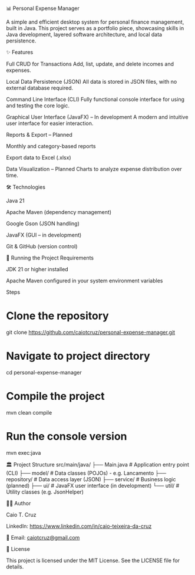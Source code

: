📊 Personal Expense Manager

A simple and efficient desktop system for personal finance management, built in Java.
This project serves as a portfolio piece, showcasing skills in Java development, layered software architecture, and local data persistence.

✨ Features

Full CRUD for Transactions
Add, list, update, and delete incomes and expenses.

Local Data Persistence (JSON)
All data is stored in JSON files, with no external database required.

Command Line Interface (CLI)
Fully functional console interface for using and testing the core logic.

Graphical User Interface (JavaFX) – In development
A modern and intuitive user interface for easier interaction.

Reports & Export – Planned

Monthly and category-based reports

Export data to Excel (.xlsx)

Data Visualization – Planned
Charts to analyze expense distribution over time.

🛠️ Technologies

Java 21

Apache Maven (dependency management)

Google Gson (JSON handling)

JavaFX (GUI – in development)

Git & GitHub (version control)

🚀 Running the Project
Requirements

JDK 21 or higher installed

Apache Maven configured in your system environment variables

Steps
# Clone the repository
git clone https://github.com/caiotcruz/personal-expense-manager.git

# Navigate to project directory
cd personal-expense-manager

# Compile the project
mvn clean compile

# Run the console version
mvn exec:java

🏛️ Project Structure
src/main/java/
├── Main.java          # Application entry point (CLI)
├── model/             # Data classes (POJOs) - e.g. Lancamento
├── repository/        # Data access layer (JSON)
├── service/           # Business logic (planned)
├── ui/                # JavaFX user interface (in development)
└── util/              # Utility classes (e.g. JsonHelper)

👨‍💻 Author

Caio T. Cruz

LinkedIn: https://www.linkedin.com/in/caio-teixeira-da-cruz

📧 Email: caiotcruz@gmail.com

📄 License

This project is licensed under the MIT License. See the LICENSE file for details.